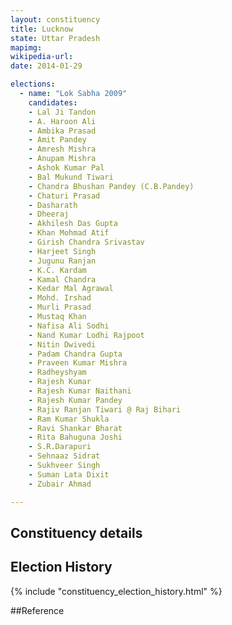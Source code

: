 ```yaml
---
layout: constituency
title: Lucknow
state: Uttar Pradesh
mapimg: 
wikipedia-url: 
date: 2014-01-29

elections: 
  - name: "Lok Sabha 2009"
    candidates: 
    - Lal Ji Tandon 
    - A. Haroon Ali 
    - Ambika Prasad 
    - Amit Pandey 
    - Amresh Mishra 
    - Anupam Mishra 
    - Ashok Kumar Pal 
    - Bal Mukund Tiwari 
    - Chandra Bhushan Pandey (C.B.Pandey) 
    - Chaturi Prasad 
    - Dasharath 
    - Dheeraj 
    - Akhilesh Das Gupta 
    - Khan Mohmad Atif 
    - Girish Chandra Srivastav 
    - Harjeet Singh 
    - Jugunu Ranjan 
    - K.C. Kardam 
    - Kamal Chandra 
    - Kedar Mal Agrawal 
    - Mohd. Irshad 
    - Murli Prasad 
    - Mustaq Khan 
    - Nafisa Ali Sodhi 
    - Nand Kumar Lodhi Rajpoot 
    - Nitin Dwivedi 
    - Padam Chandra Gupta 
    - Praveen Kumar Mishra 
    - Radheyshyam 
    - Rajesh Kumar 
    - Rajesh Kumar Naithani 
    - Rajesh Kumar Pandey 
    - Rajiv Ranjan Tiwari @ Raj Bihari 
    - Ram Kumar Shukla 
    - Ravi Shankar Bharat 
    - Rita Bahuguna Joshi 
    - S.R.Darapuri 
    - Sehnaaz Sidrat 
    - Sukhveer Singh 
    - Suman Lata Dixit 
    - Zubair Ahmad 

---
```

## Constituency details


## Election History
{% include "constituency_election_history.html" %}

##Reference
